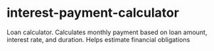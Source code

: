 # interest-payment-calculator
Loan calculator. Calculates monthly payment based on loan amount, interest rate, and duration. Helps estimate financial obligations
